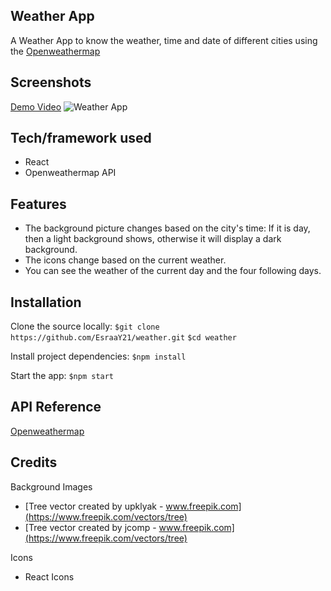 ## Weather App

A Weather App to know the weather, time and date of different cities using the [Openweathermap](https://openweathermap.org/)

## Screenshots

[Demo Video](https://drive.google.com/file/d/1pI48MY5oWoiUkRFpwQI1CDRf2Q1BC_45/view?usp=sharing)
![Weather App](https://p47.f4.n0.cdn.getcloudapp.com/items/qGuRJdr8/72eedad5-5aeb-47af-a756-034817aae4c5.png?source=viewer&v=ec2bfce0a9cdbf34a0640e7a1ba5f9ea)

## Tech/framework used

- React
- Openweathermap API

## Features

- The background picture changes based on the city's time: If it is day, then a light background shows, otherwise it will display a dark background.
- The icons change based on the current weather.
- You can see the weather of the current day and the four following days.

## Installation

Clone the source locally:
`$git clone https://github.com/EsraaY21/weather.git`
`$cd weather`

Install project dependencies:
`$npm install`

Start the app:
`$npm start`

## API Reference

[Openweathermap](https://openweathermap.org/)

## Credits

Background Images

- [Tree vector created by upklyak - www.freepik.com](https://www.freepik.com/vectors/tree)
- [Tree vector created by jcomp - www.freepik.com](https://www.freepik.com/vectors/tree)

Icons

- React Icons
